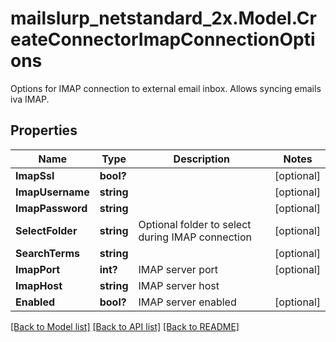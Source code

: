 # mailslurp_netstandard_2x.Model.CreateConnectorImapConnectionOptions
Options for IMAP connection to external email inbox. Allows syncing emails iva IMAP.

## Properties

Name | Type | Description | Notes
------------ | ------------- | ------------- | -------------
**ImapSsl** | **bool?** |  | [optional] 
**ImapUsername** | **string** |  | [optional] 
**ImapPassword** | **string** |  | [optional] 
**SelectFolder** | **string** | Optional folder to select during IMAP connection | [optional] 
**SearchTerms** | **string** |  | [optional] 
**ImapPort** | **int?** | IMAP server port | [optional] 
**ImapHost** | **string** | IMAP server host | 
**Enabled** | **bool?** | IMAP server enabled | [optional] 

[[Back to Model list]](../README#documentation-for-models) [[Back to API list]](../README#documentation-for-api-endpoints) [[Back to README]](../README)

